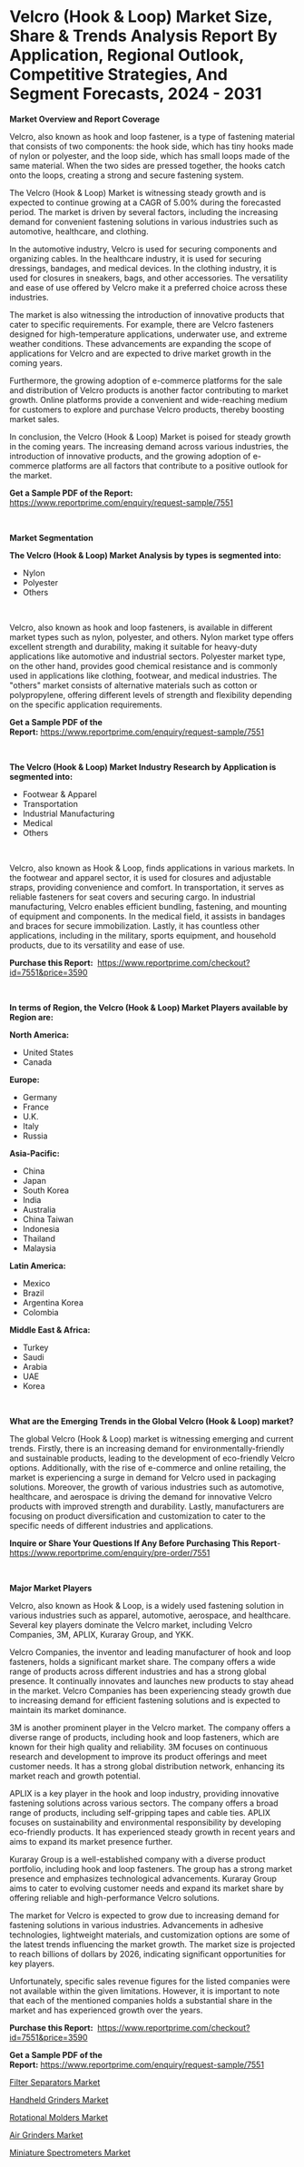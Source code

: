 <p><h1>Velcro (Hook & Loop) Market Size, Share & Trends Analysis Report By Application, Regional Outlook, Competitive Strategies, And Segment Forecasts, 2024 - 2031</h1></p><p><strong>Market Overview and Report Coverage</strong></p>
<p><p>Velcro, also known as hook and loop fastener, is a type of fastening material that consists of two components: the hook side, which has tiny hooks made of nylon or polyester, and the loop side, which has small loops made of the same material. When the two sides are pressed together, the hooks catch onto the loops, creating a strong and secure fastening system.</p><p>The Velcro (Hook & Loop) Market is witnessing steady growth and is expected to continue growing at a CAGR of 5.00% during the forecasted period. The market is driven by several factors, including the increasing demand for convenient fastening solutions in various industries such as automotive, healthcare, and clothing.</p><p>In the automotive industry, Velcro is used for securing components and organizing cables. In the healthcare industry, it is used for securing dressings, bandages, and medical devices. In the clothing industry, it is used for closures in sneakers, bags, and other accessories. The versatility and ease of use offered by Velcro make it a preferred choice across these industries.</p><p>The market is also witnessing the introduction of innovative products that cater to specific requirements. For example, there are Velcro fasteners designed for high-temperature applications, underwater use, and extreme weather conditions. These advancements are expanding the scope of applications for Velcro and are expected to drive market growth in the coming years.</p><p>Furthermore, the growing adoption of e-commerce platforms for the sale and distribution of Velcro products is another factor contributing to market growth. Online platforms provide a convenient and wide-reaching medium for customers to explore and purchase Velcro products, thereby boosting market sales.</p><p>In conclusion, the Velcro (Hook & Loop) Market is poised for steady growth in the coming years. The increasing demand across various industries, the introduction of innovative products, and the growing adoption of e-commerce platforms are all factors that contribute to a positive outlook for the market.</p></p>
<p><strong>Get a Sample PDF of the Report:</strong> <a href="https://www.reportprime.com/enquiry/request-sample/7551">https://www.reportprime.com/enquiry/request-sample/7551</a></p>
<p>&nbsp;</p>
<p><strong>Market Segmentation</strong></p>
<p><strong>The Velcro (Hook & Loop) Market Analysis by types is segmented into:</strong></p>
<p><ul><li>Nylon</li><li>Polyester</li><li>Others</li></ul></p>
<p>&nbsp;</p>
<p><p>Velcro, also known as hook and loop fasteners, is available in different market types such as nylon, polyester, and others. Nylon market type offers excellent strength and durability, making it suitable for heavy-duty applications like automotive and industrial sectors. Polyester market type, on the other hand, provides good chemical resistance and is commonly used in applications like clothing, footwear, and medical industries. The "others" market consists of alternative materials such as cotton or polypropylene, offering different levels of strength and flexibility depending on the specific application requirements.</p></p>
<p><strong>Get a Sample PDF of the Report:</strong>&nbsp;<a href="https://www.reportprime.com/enquiry/request-sample/7551">https://www.reportprime.com/enquiry/request-sample/7551</a></p>
<p>&nbsp;</p>
<p><strong>The Velcro (Hook & Loop) Market Industry Research by Application is segmented into:</strong></p>
<p><ul><li>Footwear & Apparel</li><li>Transportation</li><li>Industrial Manufacturing</li><li>Medical</li><li>Others</li></ul></p>
<p>&nbsp;</p>
<p><p>Velcro, also known as Hook & Loop, finds applications in various markets. In the footwear and apparel sector, it is used for closures and adjustable straps, providing convenience and comfort. In transportation, it serves as reliable fasteners for seat covers and securing cargo. In industrial manufacturing, Velcro enables efficient bundling, fastening, and mounting of equipment and components. In the medical field, it assists in bandages and braces for secure immobilization. Lastly, it has countless other applications, including in the military, sports equipment, and household products, due to its versatility and ease of use.</p></p>
<p><strong>Purchase this Report:</strong>&nbsp; <a href="https://www.reportprime.com/checkout?id=7551&price=3590">https://www.reportprime.com/checkout?id=7551&price=3590</a></p>
<p>&nbsp;</p>
<p><strong>In terms of Region, the Velcro (Hook & Loop) Market Players available by Region are:</strong></p>
<p>
    <p> <strong> North America: </strong>
        <ul>
            <li>United States</li>
            <li>Canada</li>
        </ul>
        </p> 
    <p> <strong> Europe: </strong>
        <ul>
            <li>Germany</li>
            <li>France</li>
            <li>U.K.</li>
            <li>Italy</li>
            <li>Russia</li>
        </ul>
        </p> 
    <p> <strong> Asia-Pacific: </strong>
        <ul>
            <li>China</li>
            <li>Japan</li>
            <li>South Korea</li>
            <li>India</li>
            <li>Australia</li>
            <li>China Taiwan</li>
            <li>Indonesia</li>
            <li>Thailand</li>
            <li>Malaysia</li>
        </ul>
        </p> 
    <p> <strong> Latin America: </strong>
        <ul>
            <li>Mexico</li>
            <li>Brazil</li>
            <li>Argentina Korea</li>
            <li>Colombia</li>
        </ul>
        </p> 
    <p> <strong> Middle East & Africa: </strong>
        <ul>
            <li>Turkey</li>
            <li>Saudi</li>
            <li>Arabia</li>
            <li>UAE</li>
            <li>Korea</li>
        </ul>
    </p>
    </p>
<p>&nbsp;</p>
<p><strong>What are the Emerging Trends in the Global Velcro (Hook & Loop) market?</strong></p>
<p><p>The global Velcro (Hook & Loop) market is witnessing emerging and current trends. Firstly, there is an increasing demand for environmentally-friendly and sustainable products, leading to the development of eco-friendly Velcro options. Additionally, with the rise of e-commerce and online retailing, the market is experiencing a surge in demand for Velcro used in packaging solutions. Moreover, the growth of various industries such as automotive, healthcare, and aerospace is driving the demand for innovative Velcro products with improved strength and durability. Lastly, manufacturers are focusing on product diversification and customization to cater to the specific needs of different industries and applications.</p></p>
<p><strong>Inquire or Share Your Questions If Any Before Purchasing This Report</strong>- <a href="https://www.reportprime.com/enquiry/pre-order/7551">https://www.reportprime.com/enquiry/pre-order/7551</a></p>
<p>&nbsp;</p>
<p><strong>Major Market Players</strong></p>
<p><p>Velcro, also known as Hook & Loop, is a widely used fastening solution in various industries such as apparel, automotive, aerospace, and healthcare. Several key players dominate the Velcro market, including Velcro Companies, 3M, APLIX, Kuraray Group, and YKK.</p><p>Velcro Companies, the inventor and leading manufacturer of hook and loop fasteners, holds a significant market share. The company offers a wide range of products across different industries and has a strong global presence. It continually innovates and launches new products to stay ahead in the market. Velcro Companies has been experiencing steady growth due to increasing demand for efficient fastening solutions and is expected to maintain its market dominance.</p><p>3M is another prominent player in the Velcro market. The company offers a diverse range of products, including hook and loop fasteners, which are known for their high quality and reliability. 3M focuses on continuous research and development to improve its product offerings and meet customer needs. It has a strong global distribution network, enhancing its market reach and growth potential.</p><p>APLIX is a key player in the hook and loop industry, providing innovative fastening solutions across various sectors. The company offers a broad range of products, including self-gripping tapes and cable ties. APLIX focuses on sustainability and environmental responsibility by developing eco-friendly products. It has experienced steady growth in recent years and aims to expand its market presence further.</p><p>Kuraray Group is a well-established company with a diverse product portfolio, including hook and loop fasteners. The group has a strong market presence and emphasizes technological advancements. Kuraray Group aims to cater to evolving customer needs and expand its market share by offering reliable and high-performance Velcro solutions.</p><p>The market for Velcro is expected to grow due to increasing demand for fastening solutions in various industries. Advancements in adhesive technologies, lightweight materials, and customization options are some of the latest trends influencing the market growth. The market size is projected to reach billions of dollars by 2026, indicating significant opportunities for key players.</p><p>Unfortunately, specific sales revenue figures for the listed companies were not available within the given limitations. However, it is important to note that each of the mentioned companies holds a substantial share in the market and has experienced growth over the years.</p></p>
<p><strong>Purchase this Report:</strong>&nbsp;&nbsp;<a href="https://www.reportprime.com/checkout?id=7551&price=3590">https://www.reportprime.com/checkout?id=7551&price=3590</a></p>
<p></p>
<p><strong>Get a Sample PDF of the Report:</strong>&nbsp;<a href="https://www.reportprime.com/enquiry/request-sample/7551">https://www.reportprime.com/enquiry/request-sample/7551</a></p>
<p><p><a href="https://github.com/deliacustodio40/Market-Research-Report-List-2/blob/main/filter-separators-market.md">Filter Separators Market</a></p><p><a href="https://github.com/dzharov81/Market-Research-Report-List-2/blob/main/handheld-grinders-market.md">Handheld Grinders Market</a></p><p><a href="https://github.com/ambrozg/Market-Research-Report-List-2/blob/main/rotational-molders-market.md">Rotational Molders Market</a></p><p><a href="https://github.com/scarol104/Market-Research-Report-List-2/blob/main/air-grinders-market.md">Air Grinders Market</a></p><p><a href="https://github.com/gshchiplitsov/Market-Research-Report-List-2/blob/main/miniature-spectrometers-market.md">Miniature Spectrometers Market</a></p></p>
